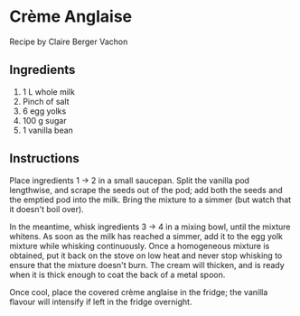 # Crème Anglaise
Recipe by Claire Berger Vachon
## Ingredients
1. 1 L whole milk
2. Pinch of salt
3. 6 egg yolks
4. 100 g sugar
5. 1 vanilla bean

## Instructions

Place ingredients 1 -> 2 in a small saucepan. Split the vanilla pod lengthwise, and scrape the seeds out of the pod; add both the seeds and the emptied pod into the milk. Bring the mixture to a simmer (but watch that it doesn't boil over). 

In the meantime, whisk ingredients 3 -> 4 in a mixing bowl, until the mixture whitens. As soon as the milk has reached a simmer, add it to the egg yolk mixture while whisking continuously. Once a homogeneous mixture is obtained, put it back on the stove on low heat and never stop whisking to ensure that the mixture doesn't burn. The cream will thicken, and is ready when it is thick enough to coat the back of a metal spoon.

Once cool, place the covered crème anglaise in the fridge; the vanilla flavour will intensify if left in the fridge overnight.